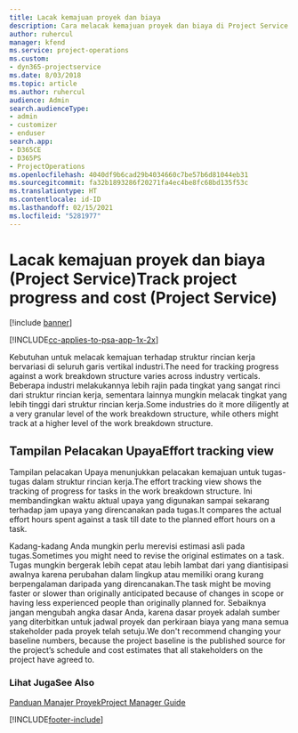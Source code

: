 ```yaml
---
title: Lacak kemajuan proyek dan biaya
description: Cara melacak kemajuan proyek dan biaya di Project Service
author: ruhercul
manager: kfend
ms.service: project-operations
ms.custom:
- dyn365-projectservice
ms.date: 8/03/2018
ms.topic: article
ms.author: ruhercul
audience: Admin
search.audienceType:
- admin
- customizer
- enduser
search.app:
- D365CE
- D365PS
- ProjectOperations
ms.openlocfilehash: 4040df9b6cad29b4034660c7be57b6d81044eb31
ms.sourcegitcommit: fa32b1893286f20271fa4ec4be8fc68bd135f53c
ms.translationtype: HT
ms.contentlocale: id-ID
ms.lasthandoff: 02/15/2021
ms.locfileid: "5281977"
---
```

# <a name="track-project-progress-and-cost-project-service"></a><span data-ttu-id="68e95-103">Lacak kemajuan proyek dan biaya (Project Service)</span><span class="sxs-lookup"><span data-stu-id="68e95-103">Track project progress and cost (Project Service)</span></span>

[!include [banner](../includes/psa-now-project-operations.md)]

[!INCLUDE[cc-applies-to-psa-app-1x-2x](../includes/cc-applies-to-psa-app-1x-2x.md)]

<span data-ttu-id="68e95-104">Kebutuhan untuk melacak kemajuan terhadap struktur rincian kerja bervariasi di seluruh garis vertikal industri.</span><span class="sxs-lookup"><span data-stu-id="68e95-104">The need for tracking progress against a work breakdown structure varies across industry verticals.</span></span> <span data-ttu-id="68e95-105">Beberapa industri melakukannya lebih rajin pada tingkat yang sangat rinci dari struktur rincian kerja, sementara lainnya mungkin melacak tingkat yang lebih tinggi dari struktur rincian kerja.</span><span class="sxs-lookup"><span data-stu-id="68e95-105">Some industries do it more diligently at a very granular level of the work breakdown structure, while others might track at a higher level of the work breakdown structure.</span></span>  
  
## <a name="effort-tracking-view"></a><span data-ttu-id="68e95-106">Tampilan Pelacakan Upaya</span><span class="sxs-lookup"><span data-stu-id="68e95-106">Effort tracking view</span></span>  
<span data-ttu-id="68e95-107">Tampilan pelacakan Upaya menunjukkan pelacakan kemajuan untuk tugas-tugas dalam struktur rincian kerja.</span><span class="sxs-lookup"><span data-stu-id="68e95-107">The effort tracking view shows the tracking of progress for tasks in the work breakdown structure.</span></span> <span data-ttu-id="68e95-108">Ini membandingkan waktu aktual upaya yang digunakan sampai sekarang terhadap jam upaya yang direncanakan pada tugas.</span><span class="sxs-lookup"><span data-stu-id="68e95-108">It compares the actual effort hours spent against a task till date to the planned effort hours on a task.</span></span>  
  
<span data-ttu-id="68e95-109">Kadang-kadang Anda mungkin perlu merevisi estimasi asli pada tugas.</span><span class="sxs-lookup"><span data-stu-id="68e95-109">Sometimes you might need to revise the original estimates on a task.</span></span> <span data-ttu-id="68e95-110">Tugas mungkin bergerak lebih cepat atau lebih lambat dari yang diantisipasi awalnya karena perubahan dalam lingkup atau memiliki orang kurang berpengalaman daripada yang direncanakan.</span><span class="sxs-lookup"><span data-stu-id="68e95-110">The task might be moving faster or slower than originally anticipated because of changes in scope or having less experienced people than originally planned for.</span></span> <span data-ttu-id="68e95-111">Sebaiknya jangan mengubah angka dasar Anda, karena dasar proyek adalah sumber yang diterbitkan untuk jadwal proyek dan perkiraan biaya yang mana semua stakeholder pada proyek telah setuju.</span><span class="sxs-lookup"><span data-stu-id="68e95-111">We don't recommend changing your baseline numbers, because the project baseline is the published source for the project’s schedule and cost estimates that all stakeholders on the project have agreed to.</span></span>  
  
### <a name="see-also"></a><span data-ttu-id="68e95-112">Lihat Juga</span><span class="sxs-lookup"><span data-stu-id="68e95-112">See Also</span></span>  
 [<span data-ttu-id="68e95-113">Panduan Manajer Proyek</span><span class="sxs-lookup"><span data-stu-id="68e95-113">Project Manager Guide</span></span>](../psa/project-manager-guide.md)


[!INCLUDE[footer-include](../includes/footer-banner.md)]